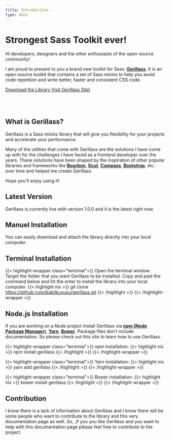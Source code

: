 ```yaml
---
title: Introduction
type: docs
---
```


# Strongest Sass Toolkit ever!

Hi developers, designers and the other enthusiasts of the open-source community! 

I am proud to present to you a brand new toolkit for Sass: [**Gerillass**](https://gerillass.com/). It is an open-source toolkit that contains a set of Sass mixins to help you avoid code repetition and write better, faster and consistent CSS code.

<div class="download-buttons btn-wrapper" style="margin-bottom: 80px;">
    <a class="btn small" href="https://github.com/babilkuyusu/gerillass" target="_blank">
        <ion-icon name="download-outline"></ion-icon>
        <span class="btn-text">Download the Library</span>
    </a>
    <a class="btn small" href="https://gerillass.com/" target="_blank">
        <ion-icon name="link-outline"></ion-icon>
        <span class="btn-text">Visit Gerillass Site!</span>
    </a>
</div>

## What is Gerillass?

Gerillass is a Sass mixins library that will give you flexibility for your projects and accelerate your performance.

Many of the utilities that come with Gerillass are the solutions I have come up with for the challenges I have faced as a frontend developer over the years. These solutions have been shaped by the inspiration of other popular libraries and frameworks like [**Bourbon**](https://www.bourbon.io/), [**Scut**](https://davidtheclark.github.io/scut/), [**Compass**](http://compass-style.org/), [**Bootstrap**](https://getbootstrap.com/), etc. over time and helped me create Gerillass.

Hope you'll enjoy using it!

## Latest Version

Gerillass is currently live with version 1.0.0 and it is the latest right now.

## Manuel Installation

You can easily download and attach the library directly into your local computer.

## Terminal Installation

{{< highlight-wrapper class="terminal">}}
Open the terminal window. Target the folder that you want Gerillass to be installed. Copy and past the command below and hit the enter to install the library into your local computer.
{{< highlight nix >}}
git clone https://github.com/babilkuyusu/gerillass.git
{{< /highlight >}}
{{< /highlight-wrapper >}}

## Node.js Installation

If you are working on a Node project install Gerillass via [**npm (Node Package Manager)**](https://www.npmjs.com/), [**Yarn**](https://yarnpkg.com/), [**Bower**](https://bower.io/). Package files don’t include documentation. So please check out this site to learn how to use Gerillass.

{{< highlight-wrapper class="terminal">}}
npm installation:
{{< highlight nix >}}
npm install gerillass
{{< /highlight >}}
{{< /highlight-wrapper >}}

{{< highlight-wrapper class="terminal">}}
Yarn installation:
{{< highlight nix >}}
yarn add gerillass
{{< /highlight >}}
{{< /highlight-wrapper >}}

{{< highlight-wrapper class="terminal">}}
Bower installation:
{{< highlight nix >}}
bower install gerillass
{{< /highlight >}}
{{< /highlight-wrapper >}}

## Contribution

I know there is a lack of information about Gerillass and I know there will be some people who want to contribute to the library and this very documentation page as well. So, ,if you you like Gerillass and you want to help with this documentation page please feel free to contribute to the project.